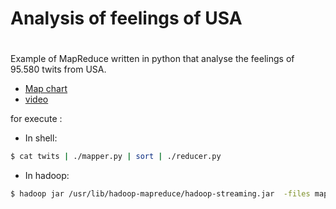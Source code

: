 # Analysis of feelings of USA
#
#
Example of MapReduce written in python that analyse the feelings of 95.580 twits from USA.

- [Map chart](https://venancioromero.github.io/Analysis-of-feelings-USA/)
- [video](https://www.youtube.com/watch?v=421QxMqSIno&feature=youtu.be)

for execute : 

- In shell:
```bash
$ cat twits | ./mapper.py | sort | ./reducer.py
```

- In hadoop:

```bash
$ hadoop jar /usr/lib/hadoop-mapreduce/hadoop-streaming.jar  -files mapper.py,reducer.py,states,dic.txt -mapper mapper.py -reducer reducer.py -input twits -output output 
```
